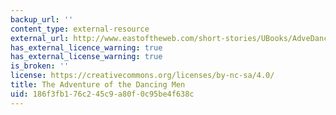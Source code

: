 ```yaml
---
backup_url: ''
content_type: external-resource
external_url: http://www.eastoftheweb.com/short-stories/UBooks/AdveDanc.shtml
has_external_licence_warning: true
has_external_license_warning: true
is_broken: ''
license: https://creativecommons.org/licenses/by-nc-sa/4.0/
title: The Adventure of the Dancing Men
uid: 186f3fb1-76c2-45c9-a80f-0c95be4f638c
---
```

